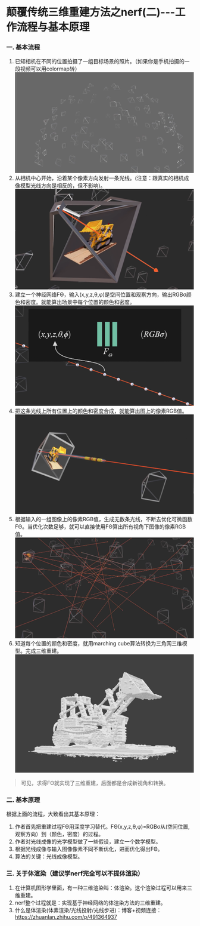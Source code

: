 # 颠覆传统三维重建方法之nerf(二)---工作流程与基本原理

### 一. 基本流程
1. 已知相机在不同的位置拍摄了一组目标场景的照片。（如果你是手机拍摄的一段视频可以用colormap转）
    ![](.images/c0a03f55.png)
2. 从相机中心开始，沿着某个像素方向发射一条光线。(注意：跟真实的相机成像模型光线方向是相反的，但不影响)。
    ![](.images/f204fa66.png)
3. 建立一个神经网络FΘ，输入(x,y,z,θ,φ)是空间位置和观察方向，输出RGBσ颜色和密度。就能算出场景中每个位置的颜色和密度。
    ![](.images/6e5e91ae.png)
4. 把这条光线上所有位置上的颜色和密度合成，就能算出图上的像素RGB值。
    ![](.images/ba474393.png)
5. 根据输入的一组图像上的像素RGB值，生成无数条光线，不断去优化可微函数FΘ。当优化次数足够，就可以直接使用FΘ算出所有视角下图像的像素RGB值。
    ![](.images/f4d384dc.png)
6. 知道每个位置的颜色和密度，就用marching cube算法转换为三角网三维模型。完成三维重建。
    ![](.images/6ff8af5a.png)
>可见，求得FΘ就实现了三维重建，后面都是合成新视角和转换。

### 二. 基本原理
根据上面的流程，大致看出其基本原理：
1. 作者首先把重建过程FΘ用深度学习替代。FΘ(x,y,z,θ,φ)=RGBσ从(空间位置,观察方向）到（颜色，密度）的过程。
2. 作者对光线成像的光学模型做了一些假设，建立一个数学模型。
3. 根据光线成像与输入图像像素不同不断优化，进而优化得出FΘ。
4. 算法的关键：光线成像模型。

### 三. 关于体渲染（建议学nerf完全可以不提体渲染）
1. 在计算机图形学里面，有一种三维渲染叫：体渲染。这个渲染过程可以用来三维重建。
2. nerf整个过程就是：实现基于神经网络的体渲染方法的三维重建。
3. 什么是体渲染(体素渲染/光线投射/光线步进)：博客+视频连接：https://zhuanlan.zhihu.com/p/491364937